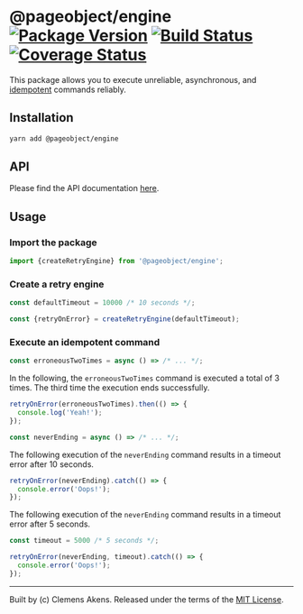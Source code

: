 # @pageobject/engine [![Package Version][badge-npm-image]][badge-npm-link] [![Build Status][badge-travis-image]][badge-travis-link] [![Coverage Status][badge-coveralls-image]][badge-coveralls-link]

This package allows you to execute unreliable, asynchronous, and [idempotent][wiki-idempotence] commands reliably.

## Installation

```sh
yarn add @pageobject/engine
```

## API

Please find the API documentation [here][repo-api-engine].

## Usage

### Import the package

```js
import {createRetryEngine} from '@pageobject/engine';
```

### Create a retry engine

```js
const defaultTimeout = 10000 /* 10 seconds */;

const {retryOnError} = createRetryEngine(defaultTimeout);
```

### Execute an idempotent command

```js
const erroneousTwoTimes = async () => /* ... */;
```

In the following, the `erroneousTwoTimes` command is executed a total of 3 times. The third time the execution ends successfully.

```js
retryOnError(erroneousTwoTimes).then(() => {
  console.log('Yeah!');
});
```

```js
const neverEnding = async () => /* ... */;
```

The following execution of the `neverEnding` command results in a timeout error after 10 seconds.

```js
retryOnError(neverEnding).catch(() => {
  console.error('Oops!');
});
```

The following execution of the `neverEnding` command results in a timeout error after 5 seconds.

```js
const timeout = 5000 /* 5 seconds */;

retryOnError(neverEnding, timeout).catch(() => {
  console.error('Oops!');
});
```

---

Built by (c) Clemens Akens. Released under the terms of the [MIT License][repo-license].

[badge-coveralls-image]: https://coveralls.io/repos/github/clebert/pageobject/badge.svg?branch=master
[badge-coveralls-link]: https://coveralls.io/github/clebert/pageobject?branch=master
[badge-npm-image]: https://img.shields.io/npm/v/@pageobject/engine.svg
[badge-npm-link]: https://yarnpkg.com/en/package/@pageobject/engine
[badge-travis-image]: https://travis-ci.org/clebert/pageobject.svg?branch=master
[badge-travis-link]: https://travis-ci.org/clebert/pageobject
[repo-api-engine]: https://pageobject.js.org/api/engine/
[repo-license]: https://github.com/clebert/pageobject/blob/master/LICENSE
[wiki-idempotence]: https://en.wikipedia.org/wiki/Idempotence#Computer_science_meaning
